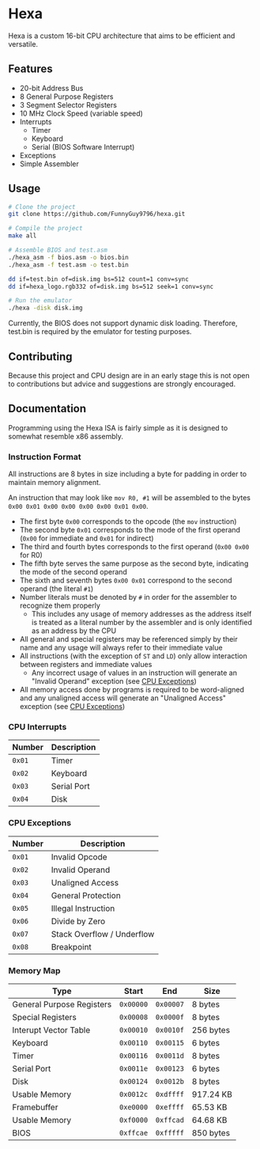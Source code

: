 # Hexa
Hexa is a custom 16-bit CPU architecture that aims to be efficient and versatile.

## Features
- 20-bit Address Bus
- 8 General Purpose Registers
- 3 Segment Selector Registers
- 10 MHz Clock Speed (variable speed)
- Interrupts
  - Timer
  - Keyboard
  - Serial (BIOS Software Interrupt)
- Exceptions
- Simple Assembler

## Usage
``` bash
# Clone the project
git clone https://github.com/FunnyGuy9796/hexa.git

# Compile the project
make all

# Assemble BIOS and test.asm
./hexa_asm -f bios.asm -o bios.bin
./hexa_asm -f test.asm -o test.bin

dd if=test.bin of=disk.img bs=512 count=1 conv=sync
dd if=hexa_logo.rgb332 of=disk.img bs=512 seek=1 conv=sync

# Run the emulator
./hexa -disk disk.img
```
Currently, the BIOS does not support dynamic disk loading. Therefore, test.bin is required by the emulator for testing purposes.

## Contributing
Because this project and CPU design are in an early stage this is not open to contributions but advice and suggestions are strongly encouraged.

## Documentation
Programming using the Hexa ISA is fairly simple as it is designed to somewhat resemble x86 assembly.

### Instruction Format
All instructions are 8 bytes in size including a byte for padding in order to maintain memory alignment.

An instruction that may look like `mov R0, #1` will be assembled to the bytes `0x00 0x01 0x00 0x00 0x00 0x00 0x01 0x00`.
- The first byte `0x00` corresponds to the opcode (the `mov` instruction)
- The second byte `0x01` corresponds to the mode of the first operand (`0x00` for immediate and `0x01` for indirect)
- The third and fourth bytes corresponds to the first operand (`0x00 0x00` for R0)
- The fifth byte serves the same purpose as the second byte, indicating the mode of the second operand
- The sixth and seventh bytes `0x00 0x01` correspond to the second operand (the literal `#1`)
- Number literals must be denoted by `#` in order for the assembler to recognize them properly
  - This includes any usage of memory addresses as the address itself is treated as a literal number by the assembler and is only identified as an address by the CPU
- All general and special registers may be referenced simply by their name and any usage will always refer to their immediate value
- All instructions (with the exception of `ST` and `LD`) only allow interaction between registers and immediate values
  - Any incorrect usage of values in an instruction will generate an "Invalid Operand" exception (see [CPU Exceptions](#cpu-exceptions))
- All memory access done by programs is required to be word-aligned and any unaligned access will generate an "Unaligned Access" exception (see [CPU Exceptions](#cpu-exceptions))

### CPU Interrupts
| Number | Description |
|--------|-------------|
| `0x01` | Timer       |
| `0x02` | Keyboard    |
| `0x03` | Serial Port |
| `0x04` | Disk        |

### CPU Exceptions
| Number | Description                |
|--------|----------------------------|
| `0x01` | Invalid Opcode             |
| `0x02` | Invalid Operand            |
| `0x03` | Unaligned Access           |
| `0x04` | General Protection         |
| `0x05` | Illegal Instruction        |
| `0x06` | Divide by Zero             |
| `0x07` | Stack Overflow / Underflow |
| `0x08` | Breakpoint                 |

### Memory Map
| Type                      | Start     | End       | Size      |
|---------------------------|-----------|-----------|-----------|
| General Purpose Registers | `0x00000` | `0x00007` | 8 bytes   |
| Special Registers         | `0x00008` | `0x0000f` | 8 bytes   |
| Interupt Vector Table     | `0x00010` | `0x0010f` | 256 bytes |
| Keyboard                  | `0x00110` | `0x00115` | 6 bytes   |
| Timer                     | `0x00116` | `0x0011d` | 8 bytes   |
| Serial Port               | `0x0011e` | `0x00123` | 6 bytes   |
| Disk                      | `0x00124` | `0x0012b` | 8 bytes   |
| Usable Memory             | `0x0012c` | `0xdffff` | 917.24 KB |
| Framebuffer               | `0xe0000` | `0xeffff` | 65.53 KB  |
| Usable Memory             | `0xf0000` | `0xffcad` | 64.68 KB  |
| BIOS                      | `0xffcae` | `0xfffff` | 850 bytes |